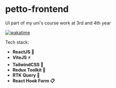 # petto-frontend

UI part of my uni's course work at 3rd and 4th year

[![wakatime](https://wakatime.com/badge/user/688e3ea9-db70-4e34-bf82-c8bc3002864d/project/5b6a6ef5-613a-4433-be5f-4bf4f92c0037.svg)](https://wakatime.com/badge/user/688e3ea9-db70-4e34-bf82-c8bc3002864d/project/5b6a6ef5-613a-4433-be5f-4bf4f92c0037)

Tech stack:
 - **ReactJS 🚀**
 - **ViteJS ⚡️**
 - **TailwindCSS 💅**
 - **Redux Toolkit 🔄**
 - **RTK Query 📡**
 - **React Hook Form 📋**
